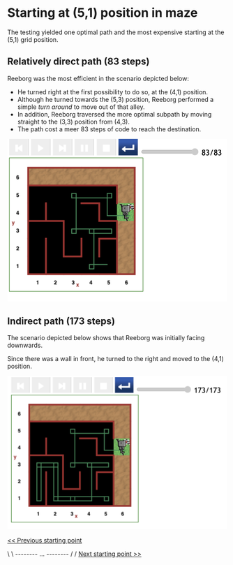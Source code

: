 # Starting at (5,1) position in maze

The testing yielded one optimal path and the most expensive starting at the (5,1) grid position.

## Relatively direct path (83 steps)

Reeborg was the most efficient in the scenario depicted below:

- He turned right at the first possibility to do so, at the (4,1) position.
- Although he turned towards the (5,3) position, Reeborg performed a simple _turn around_ to move out of that alley.
- In addition, Reeborg traversed the more optimal subpath by moving straight to the (3,3) position from (4,3).
- The path cost a meer 83 steps of code to reach the destination.

![Figure: ...](../img/start-at-5-1/start@-5,1-rel-direct-manouvre.png)

## Indirect path (173 steps)

The scenario depicted below shows that Reeborg was initially facing downwards.

Since there was a wall in front, he turned to the right and moved to the (4,1) position.

![Figure: ...](../img/start-at-5-1/start@-5,1-not-direct-manouvre.png)

[<< Previous starting point](<starting-at-(4,1)-position.md>)

\ \ -------- ... -------- / / [Next starting point >>](<starting-at-(5,2)-position.md>)
